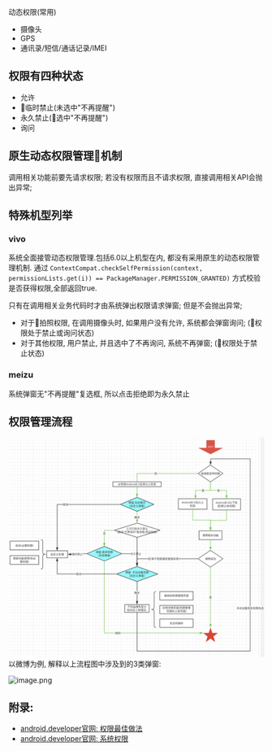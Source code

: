 动态权限(常用)
- 摄像头
- GPS
- 通讯录/短信/通话记录/IMEI

## 权限有四种状态
- 允许
- 临时禁止(未选中"不再提醒")
- 永久禁止(选中"不再提醒")
- 询问

## 原生动态权限管理机制
调用相关功能前要先请求权限; 若没有权限而且不请求权限, 直接调用相关API会抛出异常;

## 特殊机型列举
### vivo
系统全面接管动态权限管理.包括6.0以上机型在内, 都没有采用原生的动态权限管理机制.
通过 ```ContextCompat.checkSelfPermission(context, permissionLists.get(i)) == PackageManager.PERMISSION_GRANTED)``` 方式校验是否获得权限,全部返回true. 

只有在调用相关业务代码时才由系统弹出权限请求弹窗; 但是不会抛出异常;
- 对于拍照权限, 在调用摄像头时, 如果用户没有允许, 系统都会弹窗询问; (权限处于禁止或询问状态)
- 对于其他权限, 用户禁止, 并且选中了不再询问, 系统不再弹窗; (权限处于禁止状态)

### meizu
系统弹窗无"不再提醒"复选框, 所以点击拒绝即为永久禁止

## 权限管理流程
![权限管理流程](images/权限管理流程.png)
以微博为例, 解释以上流程图中涉及到的3类弹窗:

![image.png](https://upload-images.jianshu.io/upload_images/1200965-e69bdb2e425ab79b.png?imageMogr2/auto-orient/strip%7CimageView2/2/w/1240)

## 附录:
- [android.developer官网: 权限最佳做法](https://developer.android.google.cn/training/permissions/best-practices#testing)
- [android.developer官网: 系统权限](https://developer.android.com/guide/topics/security/permissions?hl=zh-cn)